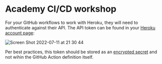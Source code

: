# Academy CI/CD workshop

For your GitHub workflows to work with Heroku, they will need to authenticate against their API. The API token can be found in your [Heroku account page](https://dashboard.heroku.com/account):

![Screen Shot 2022-07-11 at 21 30 44](https://user-images.githubusercontent.com/22532516/178333451-18451121-c7ba-4cfb-8808-a6645be47e52.png)

Per best practices, this token should be stored as an [encrypted secret](https://docs.github.com/en/actions/security-guides/encrypted-secrets#creating-encrypted-secrets-for-a-repository) and not wihin the GitHub Action definition itself.

